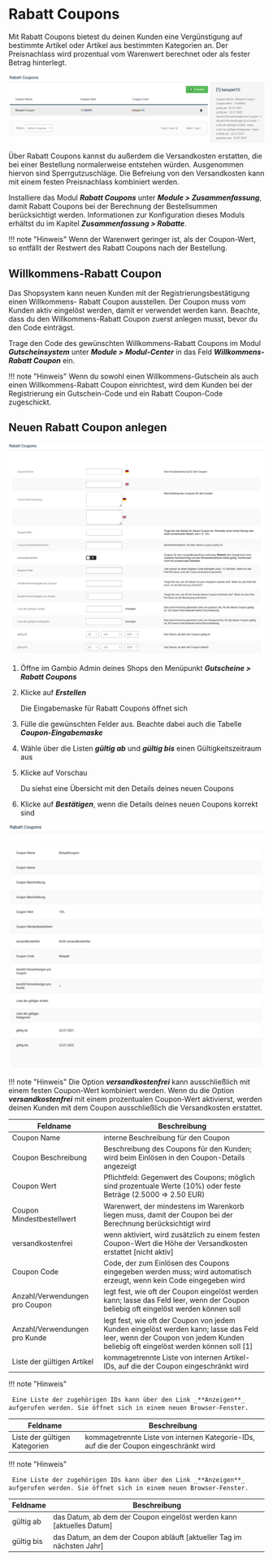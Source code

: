# Rabatt Coupons

Mit Rabatt Coupons bietest du deinen Kunden eine Vergünstigung auf bestimmte Artikel oder Artikel aus bestimmten Kategorien an. Der Preisnachlass wird prozentual vom Warenwert berechnet oder als fester Betrag hinterlegt.

![](../../Bilder/GutscheineUndRabattKupons_RabattKupons_RabattKupons.png "Rabatt Coupons")

Über Rabatt Coupons kannst du außerdem die Versandkosten erstatten, die bei einer Bestellung normalerweise entstehen würden. Ausgenommen hiervon sind Sperrgutzuschläge. Die Befreiung von den Versandkosten kann mit einem festen Preisnachlass kombiniert werden.

Installiere das Modul _**Rabatt Coupons**_ unter _**Module \> Zusammenfassung**_, damit Rabatt Coupons bei der Berechnung der Bestellsummen berücksichtigt werden. Informationen zur Konfiguration dieses Moduls erhältst du im Kapitel _**Zusammenfassung \> Rabatte**_.

!!! note "Hinweis" 
	 Wenn der Warenwert geringer ist, als der Coupon-Wert, so entfällt der Restwert des Rabatt Coupons nach der Bestellung.

## Willkommens-Rabatt Coupon

Das Shopsystem kann neuen Kunden mit der Registrierungsbestätigung einen Willkommens- Rabatt Coupon ausstellen. Der Coupon muss vom Kunden aktiv eingelöst werden, damit er verwendet werden kann. Beachte, dass du den Willkommens-Rabatt Coupon zuerst anlegen musst, bevor du den Code einträgst.

Trage den Code des gewünschten Willkommens-Rabatt Coupons im Modul _**Gutscheinsystem**_ unter _**Module \> Modul-Center**_ in das Feld _**Willkommens-Rabatt Coupon**_ ein.

!!! note "Hinweis" 
	 Wenn du sowohl einen Willkommens-Gutschein als auch einen Willkommens-Rabatt Coupon einrichtest, wird dem Kunden bei der Registrierung ein Gutschein-Code und ein Rabatt Coupon-Code zugeschickt.

## Neuen Rabatt Coupon anlegen

![](../../Bilder/GutscheineUndRabattKupons_RabattKupons_NeuenRabattKuponAnlegen_RabattKuponEingabemaske.png "Rabatt Coupon Eingabemaske")

1.  Öffne im Gambio Admin deines Shops den Menüpunkt _**Gutscheine \> Rabatt Coupons**_
2.  Klicke auf _**Erstellen**_

    Die Eingabemaske für Rabatt Coupons öffnet sich

3.  Fülle die gewünschten Felder aus. Beachte dabei auch die Tabelle _**Coupon-Eingabemaske**_
4.  Wähle über die Listen _**gültig ab**_ und _**gültig bis**_ einen Gültigkeitszeitraum aus
5.  Klicke auf Vorschau

    Du siehst eine Übersicht mit den Details deines neuen Coupons

6.  Klicke auf _**Bestätigen**_, wenn die Details deines neuen Coupons korrekt sind

![](../../Bilder/GutscheineUndRabattKupons_RabattKupons_NeuenRabattKuponAnlegen_BestaetigungsseiteFuerNeueKupons.png "Bestätigungsseite für neue Coupons")

!!! note "Hinweis" 
	 Die Option _**versandkostenfrei**_ kann ausschließlich mit einem festen Coupon-Wert kombiniert werden. Wenn du die Option _**versandkostenfrei**_ mit einem prozentualen Coupon-Wert aktivierst, werden deinen Kunden mit dem Coupon ausschließlich die Versandkosten erstattet.

|Feldname|Beschreibung|
|--------|------------|
|Coupon Name|interne Beschreibung für den Coupon|
|Coupon Beschreibung|Beschreibung des Coupons für den Kunden; wird beim Einlösen in den Coupon-Details angezeigt|
|Coupon Wert|Pflichtfeld: Gegenwert des Coupons; möglich sind prozentuale Werte \(10%\) oder feste Beträge \(2.5000 =\> 2.50 EUR\)|
|Coupon Mindestbestellwert|Warenwert, der mindestens im Warenkorb liegen muss, damit der Coupon bei der Berechnung berücksichtigt wird|
|versandkostenfrei|wenn aktiviert, wird zusätzlich zu einem festen Coupon-Wert die Höhe der Versandkosten erstattet \[nicht aktiv\]|
|Coupon Code|Code, der zum Einlösen des Coupons eingegeben werden muss; wird automatisch erzeugt, wenn kein Code eingegeben wird|
|Anzahl/Verwendungen pro Coupon|legt fest, wie oft der Coupon eingelöst werden kann; lasse das Feld leer, wenn der Coupon beliebig oft eingelöst werden können soll|
|Anzahl/Verwendungen pro Kunde|legt fest, wie oft der Coupon von jedem Kunden eingelöst werden kann; lasse das Feld leer, wenn der Coupon von jedem Kunden beliebig oft eingelöst werden können soll \[1\]|
|Liste der gültigen Artikel|kommagetrennte Liste von internen Artikel-IDs, auf die der Coupon eingeschränkt wird|

!!! note "Hinweis"

	 Eine Liste der zugehörigen IDs kann über den Link _**Anzeigen**_ aufgerufen werden. Sie öffnet sich in einem neuen Browser-Fenster.

|Feldname|Beschreibung|
|--------|------------|
|Liste der gültigen Kategorien|kommagetrennte Liste von internen Kategorie-IDs, auf die der Coupon eingeschränkt wird|

!!! note "Hinweis"

	 Eine Liste der zugehörigen IDs kann über den Link _**Anzeigen**_ aufgerufen werden. Sie öffnet sich in einem neuen Browser-Fenster.

|Feldname|Beschreibung|
|--------|------------|
|gültig ab|das Datum, ab dem der Coupon eingelöst werden kann \[aktuelles Datum\]|
|gültig bis|das Datum, an dem der Coupon abläuft \[aktueller Tag im nächsten Jahr\]|